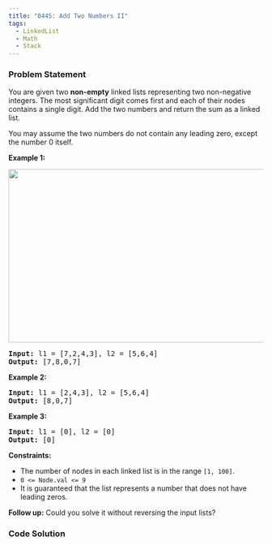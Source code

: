 ```yaml
---
title: "0445: Add Two Numbers II"
tags:
  - LinkedList
  - Math
  - Stack
---
```

### Problem Statement

<p>You are given two <strong>non-empty</strong> linked lists representing two non-negative integers. The most significant digit comes first and each of their nodes contains a single digit. Add the two numbers and return the sum as a linked list.</p>

<p>You may assume the two numbers do not contain any leading zero, except the number 0 itself.</p>


<p><strong class="example">Example 1:</strong></p>
<img alt="" src="https://assets.leetcode.com/uploads/2021/04/09/sumii-linked-list.jpg" style="width: 523px; height: 342px;" />
<pre>
<strong>Input:</strong> l1 = [7,2,4,3], l2 = [5,6,4]
<strong>Output:</strong> [7,8,0,7]
</pre>

<p><strong class="example">Example 2:</strong></p>

<pre>
<strong>Input:</strong> l1 = [2,4,3], l2 = [5,6,4]
<strong>Output:</strong> [8,0,7]
</pre>

<p><strong class="example">Example 3:</strong></p>

<pre>
<strong>Input:</strong> l1 = [0], l2 = [0]
<strong>Output:</strong> [0]
</pre>


<p><strong>Constraints:</strong></p>

<ul>
	<li>The number of nodes in each linked list is in the range <code>[1, 100]</code>.</li>
	<li><code>0 &lt;= Node.val &lt;= 9</code></li>
	<li>It is guaranteed that the list represents a number that does not have leading zeros.</li>
</ul>


<p><strong>Follow up:</strong> Could you solve it without reversing the input lists?</p>


### Code Solution

```python

```

